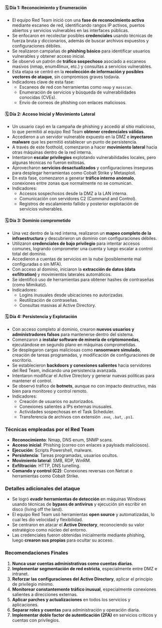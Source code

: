 #### 🗓️ Día 1: Reconocimiento y Enumeración

- El equipo Red Team inició con una **fase de reconocimiento activa** mediante escaneo de red, identificando rangos IP activos, puertos abiertos y servicios vulnerables en las interfaces públicas.
- Se enfocaron en recolectar posibles **credenciales** usando técnicas de fuerza bruta y diccionarios, además de buscar archivos expuestos y configuraciones débiles.
- Se realizaron campañas de **phishing básico** para identificar usuarios vulnerables y obtener acceso inicial.
- Se observó un patrón de **tráfico sospechoso** asociado a escaneos masivos (nmap, enum4linux, etc.) y consultas a servicios vulnerables.
- Esta etapa se centró en la **recolección de información y posibles vectores de ataque**, sin compromisos graves todavía.
- Indicadores clave de esta fase:
    - Escaneos de red con herramientas como `nmap` y `masscan`.
    - Enumeración de servicios y búsqueda de vulnerabilidades conocidas (CVEs).
    - Envío de correos de phishing con enlaces maliciosos.

#### 🗓️ Día 2: Acceso Inicial y Movimiento Lateral

- Un usuario cayó en la campaña de phishing y accedió al sitio malicioso, lo que permitió al equipo Red Team **obtener credenciales válidas**.
- Accedieron a un servidor vulnerable expuesto en la DMZ e **inyectaron malware** que les permitió establecer un punto de persistencia.
- A través de este foothold, comenzaron a hacer **movimiento lateral** hacia otras máquinas dentro de la red interna.
- Intentaron **escalar privilegios** explotando vulnerabilidades locales, pero algunas técnicas no fueron exitosas.
- Aprovecharon **servicios desactualizados** y configuraciones inseguras para desplegar herramientas como Cobalt Strike y Metasploit.
- En esta fase, comenzaron a generar **tráfico interno anómalo**, conexiones entre zonas que normalmente no se comunican.
- Indicadores:
    - Accesos sospechosos desde la DMZ a la LAN interna.
    - Comunicación con servidores C2 (Command and Control).
    - Registros de escalamiento fallido y posterior explotación de servicios vulnerables.

#### 🗓️ Día 3: Dominio comprometido

- Una vez dentro de la red interna, realizaron un **mapeo completo de la infraestructura** y descubrieron un dominio con configuraciones débiles.
- Utilizaron **credenciales de bajo privilegio** para intentar accesos comunes, logrando comprometer una cuenta y luego escalar a control total del dominio.
- Accedieron a cuentas de servicios en la nube (posiblemente mal configuradas o sin MFA).
- Con acceso al dominio, iniciaron la **extracción de datos (data exfiltration)** y movimientos laterales automáticos.
- Se identificó uso de herramientas para obtener hashes de contraseñas (como Mimikatz).
- Indicadores:
    - Logins inusuales desde ubicaciones no autorizadas.
    - Reutilización de contraseñas.
    - Consultas masivas al Active Directory.

#### 🗓️ Día 4: Persistencia y Explotación

- Con acceso completo al dominio, crearon **nuevos usuarios y administradores falsos** para mantenerse dentro del sistema.
- Comenzaron a **instalar software de minería de criptomonedas**, ejecutándose en segundo plano en máquinas comprometidas.
- Se desplegaron cargas maliciosas como **ransomware simulado**, creación de tareas programadas, y modificación de configuraciones de escritorio.
- Se establecieron **backdoors y conexiones salientes** hacia servidores del Red Team, indicando una persistencia avanzada.
- Intentaron modificar el Active Directory y generar nuevas políticas para mantener el control.
- Se observó tráfico de **botnets**, aunque no con impacto destructivo, más bien para monitoreo y control remoto.
- Indicadores:
    - Creación de usuarios no autorizados.
    - Conexiones salientes a IPs externas inusuales.
    - Actividades sospechosas en el Task Scheduler.
    - Transferencia de archivos con extensión `.exe`, `.bat`, `.ps1`.

### Técnicas empleadas por el Red Team

- **Reconocimiento**: Nmap, DNS enum, SNMP scans.
- **Acceso inicial**: Phishing (correo con enlaces a payloads maliciosos).
- **Ejecución**: Scripts Powershell, malware.
- **Persistencia**: Tareas programadas, usuarios ocultos.
- **Movimiento lateral**: SMB, RDP, WinRM.
- **Exfiltración**: HTTP, DNS tunelling.
- **Comando y control (C2)**: Conexiones reversas con Netcat o herramientas como Cobalt Strike.

### Detalles adicionales del ataque

- Se logró **evadir herramientas de detección** en máquinas Windows usando técnicas de **bypass de antivirus** y ejecución sin escribir en disco (living off the land).
- El equipo Red Team usó herramientas **open source** y automatizadas, lo cual les dio velocidad y flexibilidad.
- Se centraron en atacar el **Active Directory**, reconociendo su valor estratégico como núcleo del entorno.
- Las credenciales fueron obtenidas inicialmente mediante phishing, luego **crearon sus propias** para ocultar su acceso.

### Recomendaciones Finales

1. **Nunca usar cuentas administrativas como cuentas diarias**.
2. **Implementar segmentación de red estricta**, especialmente entre DMZ e intranet.
3. **Reforzar las configuraciones del Active Directory**, aplicar el principio de privilegio mínimo.
4. **Monitorear constantemente tráfico inusual**, especialmente conexiones salientes a direcciones externas.
5. **Aplicar parches y actualizaciones** en todos los servicios y aplicaciones.
6. **Separar roles y cuentas** para administración y operación diaria.
7. **Implementar doble factor de autenticación (2FA)** en servicios críticos y cuentas con privilegios.
